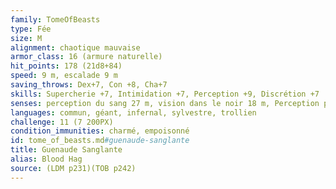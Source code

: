 ```yaml
---
family: TomeOfBeasts
type: Fée
size: M
alignment: chaotique mauvaise
armor_class: 16 (armure naturelle)
hit_points: 178 (21d8+84)
speed: 9 m, escalade 9 m
saving_throws: Dex+7, Con +8, Cha+7
skills: Supercherie +7, Intimidation +7, Perception +9, Discrétion +7
senses: perception du sang 27 m, vision dans le noir 18 m, Perception passive 19
languages: commun, géant, infernal, sylvestre, trollien
challenge: 11 (7 200PX)
condition_immunities: charmé, empoisonné
id: tome_of_beasts.md#guenaude-sanglante
title: Guenaude Sanglante
alias: Blood Hag
source: (LDM p231)(TOB p242)
---
```


